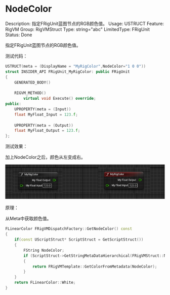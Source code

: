 # NodeColor

Description: 指定FRigUnit蓝图节点的RGB颜色值。
Usage: USTRUCT
Feature: RigVM
Group: RigVMStruct
Type: string="abc"
LimitedType: FRigUnit
Status: Done

指定FRigUnit蓝图节点的RGB颜色值。

测试代码：

```cpp
USTRUCT(meta = (DisplayName = "MyRigColor",NodeColor="1 0 0"))
struct INSIDER_API FRigUnit_MyRigColor: public FRigUnit
{
	GENERATED_BODY()

	RIGVM_METHOD()
		virtual void Execute() override;
public:
	UPROPERTY(meta = (Input))
	float MyFloat_Input = 123.f;

	UPROPERTY(meta = (Output))
	float MyFloat_Output = 123.f;
};
```

测试效果：

加上NodeColor之后，颜色从左变成右。

![Untitled](NodeColor/Untitled.png)

原理：

从Meta中获取颜色值。

```cpp
FLinearColor FRigVMDispatchFactory::GetNodeColor() const
{
	if(const UScriptStruct* ScriptStruct = GetScriptStruct())
	{
		FString NodeColor;
		if (ScriptStruct->GetStringMetaDataHierarchical(FRigVMStruct::NodeColorMetaName, &NodeColor))
		{
			return FRigVMTemplate::GetColorFromMetadata(NodeColor);
		}
	}
	return FLinearColor::White;
}

```